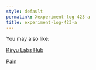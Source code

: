 ```yaml
---
style: default
permalink: Xexperiment-log-423-a
title: experiment-log-423-a
---
```

You may also like:

[Kiryu Labs Hub](http://scp-wiki.net/kiryu-labs-hub)

[Pain](http://scp-wiki.net/the-rotting-man-of-stalingrad)
